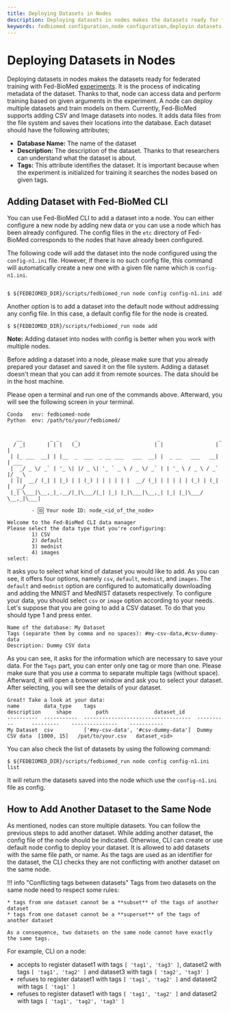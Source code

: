 ```yaml
---
title: Deploying Datasets in Nodes
description: Deploying datasets in nodes makes the datasets ready for federated training with Fed-BioMed.
keywords: fedbiomed configuration,node configuration,deployin datasets
---
```


# Deploying Datasets in Nodes

Deploying datasets in nodes makes the datasets ready for federated training with Fed-BioMed [experiments](../researcher/experiment.md). It is the process of indicating metadata of the dataset. Thanks to that, node can access data and perform training based on given arguments in the experiment. A node can deploy multiple datasets and train models on them. Currently, Fed-BioMed supports adding CSV and Image datasets into nodes. It adds data files from the file system and saves their locations into the database. Each dataset should have the following attributes;

- **Database Name:** The name of the dataset
- **Description:** The description of the dataset. Thanks to that researchers can understand what the dataset is about.
- **Tags:** This attribute identifies the dataset. It is important because when the experiment is initialized for training it searches the nodes based on given tags.


## Adding Dataset with Fed-BioMed CLI

You can use Fed-BioMed CLI to add a dataset into a node. You can either configure a new node by adding new data or you can use a node which has been already configured. The config files in the `etc` directory of Fed-BioMed corresponds to the nodes that have already been configured.

The following code will add the dataset into the node configured using the `config-n1.ini` file. However, if there is no such config file, this command will automatically create a new one with a given file name which is `config-n1.ini`.

``` shell

$ ${FEDBIOMED_DIR}/scripts/fedbiomed_run node config config-n1.ini add

```

Another option is to add a dataset into the default node without addressing any config file. In this case, a default config file for the node is created.

```
$ ${FEDBIOMED_DIR}/scripts/fedbiomed_run node add
```

**Note:** Adding dataset into nodes with config is better when you work with multiple nodes.


Before adding a dataset into a node, please make sure that you already prepared your dataset and saved it on the file system. Adding a dataset doesn't mean that you can add it from remote sources. The data should be in the host machine.

Please open a terminal and run one of the commands above. Afterward, you will see the following screen in your terminal.

```shell
Conda   env: fedbiomed-node
Python  env: /path/to/your/fedbiomed/


   __         _ _     _                          _                   _
  / _|       | | |   (_)                        | |                 | |
 | |_ ___  __| | |__  _  ___  _ __ ___   ___  __| |  _ __   ___   __| | ___
 |  _/ _ \/ _` | '_ \| |/ _ \| '_ ` _ \ / _ \/ _` | | '_ \ / _ \ / _` |/ _ \
 | ||  __/ (_| | |_) | | (_) | | | | | |  __/ (_| | | | | | (_) | (_| |  __/
 |_| \___|\__,_|_.__/|_|\___/|_| |_| |_|\___|\__,_| |_| |_|\___/ \__,_|\___|

        - 🆔 Your node ID: node_<id_of_the_node>

Welcome to the Fed-BioMed CLI data manager
Please select the data type that you're configuring:
        1) CSV
        2) default
        3) mednist
        4) images
select:
```

It asks you to select what kind of dataset you would like to add. As you can see, it offers four options, namely `csv`, `default`, `mednist`, and `images`. 
The `default` and `mednist` option are configured to automatically downloading and adding the MNIST and MedNIST datasets respectively.
To configure your data, you should select `csv` or `image` option according to your needs. Let's suppose that you are going to add a CSV dataset. To do that you should type 1 and press enter.

```shell
Name of the database: My Dataset
Tags (separate them by comma and no spaces): #my-csv-data,#csv-dummy-data
Description: Dummy CSV data
```

As you can see, it asks for the information which are necessary to save your data. For the `Tags` part, you can enter only one tag or more than one. Please make sure that you use a comma to separate multiple tags (without space). Afterward, it will open a browser window and ask you to select your dataset. After selecting, you will see the details of your dataset.

```shell
Great! Take a look at your data:
name        data_type    tags                                 description     shape        path               dataset_id
----------  -----------  -----------------------------------  ----------      ---------    ---------------    -----------
My Dataset  csv          ['#my-csv-data', '#csv-dummy-data']  Dummy CSV data  [1000, 15]   /pat/to/your.csv   dataset_<id>
```

You can also check the list of datasets by using the following command:

```shell
$ ${FEDBIOMED_DIR}/scripts/fedbiomed_run node config config-n1.ini list
```

It will return the datasets saved into the node which use the `config-n1.ini` file as config.

## How to Add Another Dataset to the Same Node

As mentioned, nodes can store multiple datasets. You can follow the previous steps to add another dataset. 
While adding another dataset, the config file of the node should be indicated. Otherwise, CLI can create or use 
default node config to deploy your dataset. It is allowed to add datasets 
with the same file path, or name. As the tags are used as an identifier for the dataset, the CLI checks 
they are not conflicting with another dataset on the same node.

!!! info "Conflicting tags between datasets"
    Tags from two datasets on the same node need to respect some rules:

    * tags from one dataset cannot be a **subset** of the tags of another dataset
    * tags from one dataset cannot be a **superset** of the tags of another dataset

    As a consequence, two datasets on the same node cannot have exactly the same tags.

For example, CLI on a node:

* accepts to register dataset1 with tags `[ 'tag1', 'tag3' ]`, dataset2 with tags `[ 'tag1', 'tag2' ]` and dataset3 with tags `[ 'tag2', 'tag3' ]`
* refuses to register dataset1 with tags `[ 'tag1', 'tag2' ]` and dataset2 with tags `[ 'tag1' ]`
* refuses to register dataset1 with tags `[ 'tag1', 'tag2' ]` and dataset2 with tags `[ 'tag1', 'tag2', 'tag3' ]`